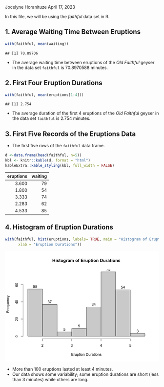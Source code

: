 Jocelyne Horanituze
April 17, 2023

In this file, we will be using the *faithful* data set in R.

## 1. Average Waiting Time Between Eruptions

``` r
with(faithful, mean(waiting))
```

    ## [1] 70.89706

- The average waiting time between eruptions of the *Old Faithful*
  geyser in the data set `faithful` is 70.8970588 minutes.

## 2. First Four Eruption Durations

``` r
with(faithful, mean(eruptions[1:4]))
```

    ## [1] 2.754

- The average duration of the first 4 eruptions of the *Old Faithful*
  geyser in the data set `faithful` is 2.754 minutes.

## 3. First Five Records of the Eruptions Data

- The first five rows of the `faithful` data frame.

``` r
d <-data.frame(head(faithful, n=5))
kbl <- knitr::kable(d, format = "html")
kableExtra::kable_styling(kbl, full_width = FALSE)
```

<table class="table" style="width: auto !important; margin-left: auto; margin-right: auto;">
<thead>
<tr>
<th style="text-align:right;">
eruptions
</th>
<th style="text-align:right;">
waiting
</th>
</tr>
</thead>
<tbody>
<tr>
<td style="text-align:right;">
3.600
</td>
<td style="text-align:right;">
79
</td>
</tr>
<tr>
<td style="text-align:right;">
1.800
</td>
<td style="text-align:right;">
54
</td>
</tr>
<tr>
<td style="text-align:right;">
3.333
</td>
<td style="text-align:right;">
74
</td>
</tr>
<tr>
<td style="text-align:right;">
2.283
</td>
<td style="text-align:right;">
62
</td>
</tr>
<tr>
<td style="text-align:right;">
4.533
</td>
<td style="text-align:right;">
85
</td>
</tr>
</tbody>
</table>

## 4. Histogram of Eruption Durations

``` r
with(faithful, hist(eruptions, labels= TRUE, main = "Histogram of Eruption Durations",
      xlab = "Eruption Durations"))
```

![](Old_Faithful_files/figure-gfm/unnamed-chunk-4-1.png)<!-- -->

- More than 100 eruptions lasted at least 4 minutes.
- Our data shows some variability; some eruption durations are short
  (less than 3 minutes) while others are long.
